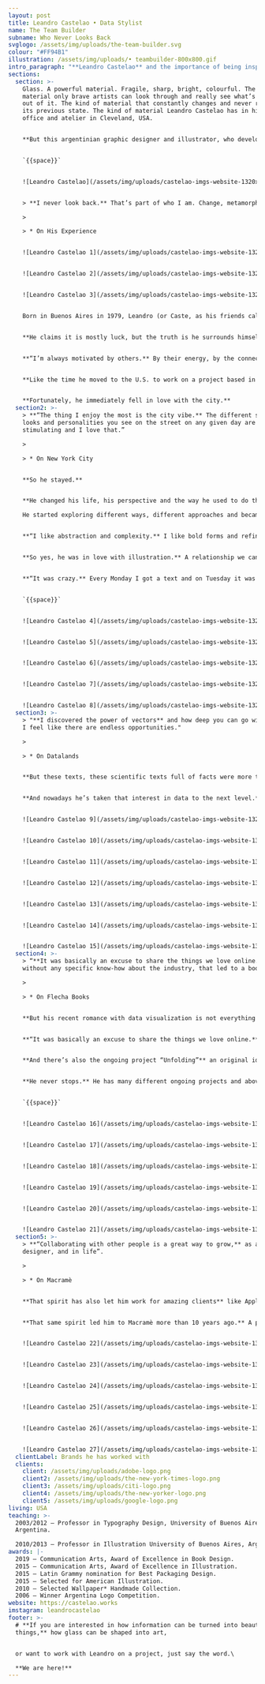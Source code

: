 ```yaml
---
layout: post
title: Leandro Castelao • Data Stylist
name: The Team Builder
subname: Who Never Looks Back
svglogo: /assets/img/uploads/the-team-builder.svg
colour: "#FF94B1"
illustration: /assets/img/uploads/• teambuilder-800x800.gif
intro_paragraph: "**Leandro Castelao** and the importance of being inspired all the time."
sections:
  section: >-
    Glass. A powerful material. Fragile, sharp, bright, colourful. The kind of
    material only brave artists can look through and really see what’s coming
    out of it. The kind of material that constantly changes and never returns to
    its previous state. The kind of material Leandro Castelao has in his home
    office and atelier in Cleveland, USA.


    **But this argentinian graphic designer and illustrator, who developed a fine taste in sculpting glass and wood, was not always what he is now.** He is in constant movement, flowing, embracing change: “I never look back. That’s part of who I am. Change, metamorphosis. Staring over and over again, from scratch”.


    `{{space}}`


    ![Leandro Castelao](/assets/img/uploads/castelao-imgs-website-1320x1320px-01.jpg)


    > **I never look back.** That’s part of who I am. Change, metamorphosis. Staring over and over again, from scratch.

    >

    > * On His Experience


    ![Leandro Castelao 1](/assets/img/uploads/castelao-imgs-website-1320x1320px-02.jpg)


    ![Leandro Castelao 2](/assets/img/uploads/castelao-imgs-website-1320x1320px-03.jpg)


    ![Leandro Castelao 3](/assets/img/uploads/castelao-imgs-website-1320x1320px-04.jpg)


    Born in Buenos Aires in 1979, Leandro (or Caste, as his friends call him) always finds different ways to do things, different approaches and different people to work with. 


    **He claims it is mostly luck, but the truth is he surrounds himself with the most varied talent.** He knows a lot of people and a lot of people know him. That special connection started when he was teaching Tipografía 2 at Universidad de Buenos Aires. Those connections shaped his career.


    **“I’m always motivated by others.** By their energy, by the connection built. And when you find that special connection, projects find their own way.”


    **Like the time he moved to the U.S. to work on a project based in New York City.** He did not give it much thought. He just did it, not looking back, as he always does.


    **Fortunately, he immediately fell in love with the city.**
  section2: >-
    > **“The thing I enjoy the most is the city vibe.** The different styles,
    looks and personalities you see on the street on any given day are visually
    stimulating and I love that.”

    >

    > * On New York City


    **So he stayed.**


    **He changed his life, his perspective and the way he used to do things, again.**

    He started exploring different ways, different approaches and became more and more interested in an old passion: illustration.


    **“I like abstraction and complexity.** I like bold forms and refined details. I’ve always enjoyed exploring different techniques and at some point I discovered the power of vectors and how deep you can go with them. I feel like there are endless opportunities.”


    **So yes, he was in love with illustration.** A relationship we can catalogue as a crazy ride. A crazy but beautiful ride that started when he was living in Argentina and led him to work for The New York Times. At first it was hard, as he recalls: 


    **“It was crazy.** Every Monday I got a text and on Tuesday it was printed. So I had less than 24 hours to do it”.


    `{{space}}`


    ![Leandro Castelao 4](/assets/img/uploads/castelao-imgs-website-1320x1320px-05.jpg)


    ![Leandro Castelao 5](/assets/img/uploads/castelao-imgs-website-1320x1320px-06.jpg)


    ![Leandro Castelao 6](/assets/img/uploads/castelao-imgs-website-1320x1320px-07.jpg)


    ![Leandro Castelao 7](/assets/img/uploads/castelao-imgs-website-1320x1320px-08.jpg)


    ![Leandro Castelao 8](/assets/img/uploads/castelao-imgs-website-1320x1320px-09.jpg)
  section3: >-
    > "**I discovered the power of vectors** and how deep you can go with them.
    I feel like there are endless opportunities."

    >

    > * On Datalands


    **But these texts, these scientific texts full of facts were more than just work for him.** He actually read them for pleasure. Data. Numbers. Facts. A powerful combination to the career path he would have taken if he hadn’t chosen to be a graphic designer: engineering.


    **And nowadays he’s taken that interest in data to the next level.** Leandro is now the Creative Director and Co-founder of Datalands a creative studio he started in partnership with Liz Meyer y Gavin Potenza that gives shape to data. A place where he can (on his own words) “bring together typography, color, shapes, concepts and vast amounts of information. Basically what design is all about.”


    ![Leandro Castelao 9](/assets/img/uploads/castelao-imgs-website-1320x1320px-10.jpg)


    ![Leandro Castelao 10](/assets/img/uploads/castelao-imgs-website-1320x1320px-11.jpg)


    ![Leandro Castelao 11](/assets/img/uploads/castelao-imgs-website-1320x1320px-12.jpg)


    ![Leandro Castelao 12](/assets/img/uploads/castelao-imgs-website-1320x1320px-13.jpg)


    ![Leandro Castelao 13](/assets/img/uploads/castelao-imgs-website-1320x1320px-14.jpg)


    ![Leandro Castelao 14](/assets/img/uploads/castelao-imgs-website-1320x1320px-29.jpg)


    ![Leandro Castelao 15](/assets/img/uploads/castelao-imgs-website-1320x1320px-16.jpg)
  section4: >-
    > “**It was basically an excuse to share the things we love online.** And
    without any specific know-how about the industry, that led to a book.”

    >

    > * On Flecha Books


    **But his recent romance with data visualization is not everything in his world either.** He’s also the founder of Flecha Books, an independent publishing house that was born to help him and his business partner share what they think is worth communicating to the world:


    **“It was basically an excuse to share the things we love online.** And without any specific know-how about the industry, that led to a book.” 


    **And there’s also the ongoing project “Unfolding”** an original idea that gave them the chance to collaborate with different artists, giving them the absolute freedom to show their work with no restraints. Apart from a foldable canvas, of course.


    **He never stops.** He has many different ongoing projects and above all he’s a team player. That’s why he always finds the right people to work with and the reason why he is so appreciated by his co-workers. 


    `{{space}}`


    ![Leandro Castelao 16](/assets/img/uploads/castelao-imgs-website-1320x1320px-17.jpg)


    ![Leandro Castelao 17](/assets/img/uploads/castelao-imgs-website-1320x1320px-18.jpg)


    ![Leandro Castelao 18](/assets/img/uploads/castelao-imgs-website-1320x1320px-19.jpg)


    ![Leandro Castelao 19](/assets/img/uploads/castelao-imgs-website-1320x1320px-20.jpg)


    ![Leandro Castelao 20](/assets/img/uploads/castelao-imgs-website-1320x1320px-21.jpg)


    ![Leandro Castelao 21](/assets/img/uploads/castelao-imgs-website-1320x1320px-22.jpg)
  section5: >-
    > **“Collaborating with other people is a great way to grow,** as a
    designer, and in life”.

    >

    > * On Macramè


    **That spirit has also let him work for amazing clients** like Apple, Google, The New York Times, The New Yorker, Mercedes Benz or Citibank; winning 2 Communication Arts Awards of Excellence and a Latin Grammy nomination. 


    **That same spirit led him to Macramè more than 10 years ago.** A place that gives him the chance to work on complex, big scale projects, with different people. Like the ones for Wired Magazine and Montanari, in Italy. Projects he could find a specific creative solution that 10 years later, would still work. Projects he can make his own and enjoy, without looking back. Like everything he does.


    ![Leandro Castelao 22](/assets/img/uploads/castelao-imgs-website-1320x1320px-23.jpg)


    ![Leandro Castelao 23](/assets/img/uploads/castelao-imgs-website-1320x1320px-24.jpg)


    ![Leandro Castelao 24](/assets/img/uploads/castelao-imgs-website-1320x1320px-25.jpg)


    ![Leandro Castelao 25](/assets/img/uploads/castelao-imgs-website-1320x1320px-26.jpg)


    ![Leandro Castelao 26](/assets/img/uploads/castelao-imgs-website-1320x1320px-27.jpg)


    ![Leandro Castelao 27](/assets/img/uploads/castelao-imgs-website-1320x1320px-28.jpg)
  clientLabel: Brands he has worked with
  clients:
    client: /assets/img/uploads/adobe-logo.png
    client2: /assets/img/uploads/the-new-york-times-logo.png
    client3: /assets/img/uploads/citi-logo.png
    client4: /assets/img/uploads/the-new-yorker-logo.png
    client5: /assets/img/uploads/google-logo.png
living: USA
teaching: >-
  2003/2012 — Professor in Typography Design, University of Buenos Aires,
  Argentina.

  2010/2013 — Professor in Illustration University of Buenos Aires, Argentina.
awards: |-
  2019 — Communication Arts, Award of Excellence in Book Design.
  2015 — Communication Arts, Award of Excellence in Illustration.
  2015 — Latin Grammy nomination for Best Packaging Design.
  2015 — Selected for American Illustration.
  2010 — Selected Wallpaper* Handmade Collection.
  2006 — Winner Argentina Logo Competition.
website: https://castelao.works
imstagram: leandrocastelao
footer: >-
  # **If you are interested in how information can be turned into beautiful
  things,** how glass can be shaped into art,


  or want to work with Leandro on a project, just say the word.\

  **We are here!**
---
```

